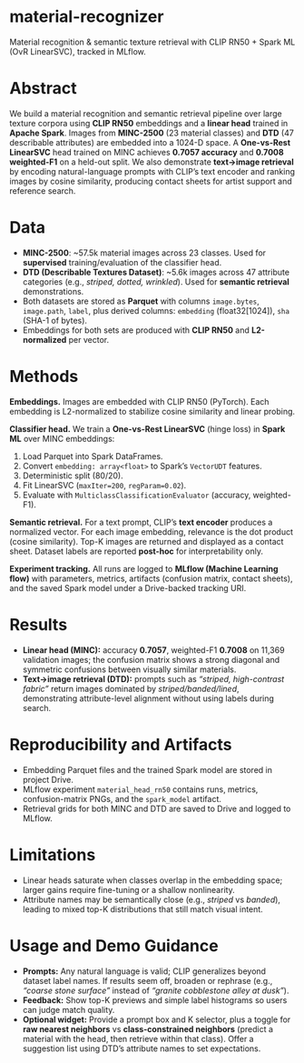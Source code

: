 # material-recognizer
Material recognition &amp; semantic texture retrieval with CLIP RN50 + Spark ML (OvR LinearSVC), tracked in MLflow.

# Abstract
We build a material recognition and semantic retrieval pipeline over large texture corpora using **CLIP RN50** embeddings and a **linear head** trained in **Apache Spark**. Images from **MINC-2500** (23 material classes) and **DTD** (47 describable attributes) are embedded into a 1024-D space. A **One-vs-Rest LinearSVC** head trained on MINC achieves **0.7057 accuracy** and **0.7008 weighted-F1** on a held-out split. We also demonstrate **text→image retrieval** by encoding natural-language prompts with CLIP’s text encoder and ranking images by cosine similarity, producing contact sheets for artist support and reference search.

# Data
- **MINC-2500**: ~57.5k material images across 23 classes. Used for **supervised** training/evaluation of the classifier head.  
- **DTD (Describable Textures Dataset)**: ~5.6k images across 47 attribute categories (e.g., *striped, dotted, wrinkled*). Used for **semantic retrieval** demonstrations.  
- Both datasets are stored as **Parquet** with columns `image.bytes`, `image.path`, `label`, plus derived columns: `embedding` (float32[1024]), `sha` (SHA-1 of bytes).  
- Embeddings for both sets are produced with **CLIP RN50** and **L2-normalized** per vector.

# Methods
**Embeddings.** Images are embedded with CLIP RN50 (PyTorch). Each embedding is L2-normalized to stabilize cosine similarity and linear probing.

**Classifier head.** We train a **One-vs-Rest LinearSVC** (hinge loss) in **Spark ML** over MINC embeddings:  
1) Load Parquet into Spark DataFrames.  
2) Convert `embedding: array<float>` to Spark’s `VectorUDT` features.  
3) Deterministic split (80/20).  
4) Fit LinearSVC (`maxIter=200`, `regParam=0.02`).  
5) Evaluate with `MulticlassClassificationEvaluator` (accuracy, weighted-F1).

**Semantic retrieval.** For a text prompt, CLIP’s **text encoder** produces a normalized vector. For each image embedding, relevance is the dot product (cosine similarity). Top-K images are returned and displayed as a contact sheet. Dataset labels are reported **post-hoc** for interpretability only.

**Experiment tracking.** All runs are logged to **MLflow (Machine Learning flow)** with parameters, metrics, artifacts (confusion matrix, contact sheets), and the saved Spark model under a Drive-backed tracking URI.

# Results
- **Linear head (MINC):** accuracy **0.7057**, weighted-F1 **0.7008** on 11,369 validation images; the confusion matrix shows a strong diagonal and symmetric confusions between visually similar materials.  
- **Text→image retrieval (DTD):** prompts such as *“striped, high-contrast fabric”* return images dominated by *striped/banded/lined*, demonstrating attribute-level alignment without using labels during search.

# Reproducibility and Artifacts
- Embedding Parquet files and the trained Spark model are stored in project Drive.  
- MLflow experiment `material_head_rn50` contains runs, metrics, confusion-matrix PNGs, and the `spark_model` artifact.  
- Retrieval grids for both MINC and DTD are saved to Drive and logged to MLflow.

# Limitations
- Linear heads saturate when classes overlap in the embedding space; larger gains require fine-tuning or a shallow nonlinearity.  
- Attribute names may be semantically close (e.g., *striped* vs *banded*), leading to mixed top-K distributions that still match visual intent.

# Usage and Demo Guidance
- **Prompts:** Any natural language is valid; CLIP generalizes beyond dataset label names. If results seem off, broaden or rephrase (e.g., *“coarse stone surface”* instead of *“granite cobblestone alley at dusk”*).  
- **Feedback:** Show top-K previews and simple label histograms so users can judge match quality.  
- **Optional widget:** Provide a prompt box and K selector, plus a toggle for **raw nearest neighbors** vs **class-constrained neighbors** (predict a material with the head, then retrieve within that class). Offer a suggestion list using DTD’s attribute names to set expectations.

